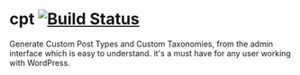 # cpt [![Build Status](https://travis-ci.org/PareshRadadiya/cpt.svg)](https://travis-ci.org/PareshRadadiya/cpt)

Generate Custom Post Types and Custom Taxonomies, from the admin interface which is easy to understand. it's a must have for any user working with WordPress.
